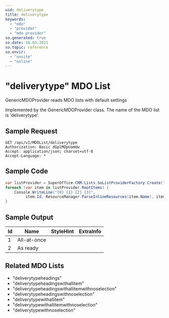 ```yaml
---
uid: deliverytype
title: deliverytype
keywords:
  - "mdo"
  - "provider"
  - "mdo provider"
so.generated: true
so.date: 18.03.2021
so.topic: reference
so.envir:
  - "onsite"
  - "online"
---
```


# "deliverytype" MDO List
GenericMDOProvider reads MDO lists with default settings



Implemented by the <see cref="T:SuperOffice.CRM.Lists.GenericMDOProvider">GenericMDOProvider</see> class.
The name of the MDO list is 'deliverytype'.




## Sample Request

```http!
GET /api/v1/MDOList/deliverytype
Authorization: Basic dGplMDpUamUw
Accept: application/json; charset=utf-8
Accept-Language: *

```

## Sample Code
```cs
var listProvider = SuperOffice.CRM.Lists.SoListProviderFactory.Create("deliverytype", forceFlatList: true);
foreach (var item in listProvider.RootItems) {
    Console.WriteLine("{0} {1} {2} {3}", 
         item.Id, ResourceManager.ParseInlineResources(item.Name), item.StyleHint, item.ExtraInfo);
}
```

## Sample Output

|Id   | Name  |StyleHint|ExtraInfo |
| --- | ----- | ------- | -------- |
|1|All-at-once|||
|2|As ready|||


## Related MDO Lists

* "deliverytypeheadings"
* "deliverytypeheadingswithallitem"
* "deliverytypeheadingswithallitemwithnoselection"
* "deliverytypeheadingswithnoselection"
* "deliverytypewithallitem"
* "deliverytypewithallitemwithnoselection"
* "deliverytypewithnoselection"
